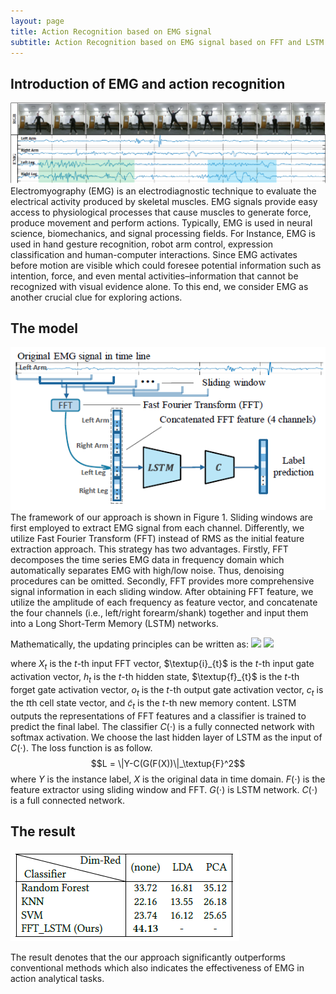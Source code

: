 ```yaml
---
layout: page
title: Action Recognition based on EMG signal
subtitle: Action Recognition based on EMG signal based on FFT and LSTM
---
```


## Introduction of EMG and action recognition 
![avatar](/projects/EMG/EMG_explain.png)
Electromyography (EMG) is an electrodiagnostic technique to evaluate the electrical activity produced by skeletal muscles. EMG signals provide easy access to physiological processes that cause muscles to generate force, produce movement and perform actions. Typically, EMG is used in neural science, biomechanics, and signal processing fields. For Instance, EMG is used in hand gesture recognition, robot arm control, expression classification and human-computer interactions. Since EMG activates before motion are visible which could foresee potential information such as intention, force, and even mental activities–information that cannot be recognized with visual evidence alone. To this end, we consider EMG as another crucial clue for exploring actions.

## The model
![avatar](/projects/EMG/EMG_model.png)
The framework of our approach is shown in Figure 1. Sliding windows are first employed to extract EMG signal from each channel. Differently, we utilize Fast Fourier Transform (FFT) instead of RMS as the initial feature extraction approach. This strategy has two advantages. Firstly, FFT decomposes the time series EMG data in frequency domain which automatically separates EMG with high/low noise. Thus, denoising procedures can be omitted. Secondly, FFT provides more comprehensive signal information in each sliding window. After obtaining FFT feature, we utilize the amplitude of each frequency as feature vector, and concatenate the four channels (i.e., left/right forearm/shank) together and input them into a Long Short-Term Memory (LSTM) networks.

Mathematically, the updating principles can be written as:
<img src="http://www.forkosh.com/mathtex.cgi? \textup{i}_{t}=\sigma(U_{i}X_{t}+W_{i}h_{t-1})">
<img src="http://chart.googleapis.com/chart?cht=tx&chl= \textup{i}_{t}=\sigma(U_{i}X_{t}+W_{i}h_{t-1})" style="border:none;">


where $X_{t}$ is the $t$-th input FFT vector, $\textup{i}_{t}$ is the $t$-th input gate activation vector, $h_{t}$ is the $t$-th hidden state, $\textup{f}_{t}$ is the $t$-th forget gate activation vector, $o_{t}$ is the $t$-th output gate activation vector, $c_{t}$ is the $t$th cell state vector, and $\tilde{c}_{t}$ is the $t$-th new memory content. 
LSTM outputs the representations of FFT features and a classifier is trained to predict the final label. The classifier $C(\cdot)$ is a fully connected network with softmax activation. We choose the last hidden layer of LSTM as the input of $C(\cdot)$. The loss function is as follow.
$$L = \|Y-C(G(F(X))\|_\textup{F}^2$$
where $Y$ is the instance label, $X$ is the original data in time domain. $F(\cdot)$ is the feature extractor using sliding window and FFT. $G(\cdot)$ is LSTM network. $C(\cdot)$ is a full connected network.

## The result
![avatar](/projects/EMG/EMG_result_2.png)

The result denotes that the our approach significantly outperforms conventional methods which also indicates the effectiveness of EMG in action analytical tasks.
